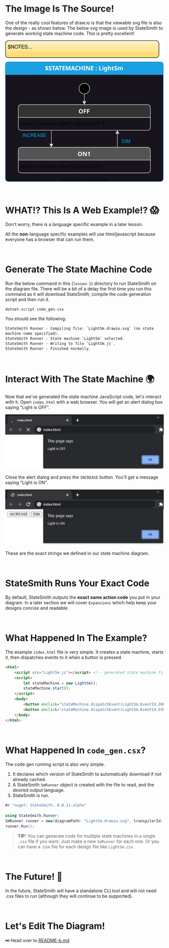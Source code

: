 # The Image Is The Source!
One of the really cool features of draw.io is that the viewable svg file is also the design - as shown below. The below svg image is used by StateSmith to generate working state machine code. This is pretty excellent!

![state machine design](./LightSm.drawio.svg)




<br>

# WHAT!? This Is A Web Example!? 😱
Don't worry, there is a language specific example in a later lesson.

All the **non**-language specific examples will use html/javascript because everyone has a browser that can run them.





<br>

# Generate The State Machine Code
Run the below command in this (`lesson-1`) directory to run StateSmith on the diagram file. There will be a bit of a delay the first time you run this command as it will download StateSmith, compile the code generation script and then run it.
```
dotnet-script code_gen.csx
```
You should see the following:
```
StateSmith Runner - Compiling file: `LightSm.drawio.svg` (no state machine name specified).
StateSmith Runner - State machine `LightSm` selected.
StateSmith Runner - Writing to file `LightSm.js`.
StateSmith Runner - Finished normally.
```





<br>

# Interact With The State Machine 🌍
Now that we've generated the state machine JavaScript code, let's interact with it.
Open `index.html` with a web browser. You will get an alert dialog box saying "Light is OFF".

![](docs/light-off-alert.png)

Close the alert dialog and press the `INCREASE` button. You'll get a message saying "Light is ON".

![](docs/light-on-alert.png)

These are the exact strings we defined in our state machine diagram.





<br>

# StateSmith Runs Your Exact Code
By default, StateSmith outputs the **exact same action code** you put in your diagram. In a later section we will cover `Expansions` which help keep your designs concise and readable.





<br>

# What Happened In The Example?
The example `index.html` file is very simple. It creates a state machine, starts it, then dispatches events to it when a button is pressed.

```html
<html>
    <script src="LightSm.js"></script> <!-- generated state machine file -->
    <script>
        let stateMachine = new LightSm();
        stateMachine.start();
    </script>
    <body>
        <button onclick="stateMachine.dispatchEvent(LightSm.EventId.INCREASE)">INCREASE</button>
        <button onclick="stateMachine.dispatchEvent(LightSm.EventId.DIM)">DIM</button>
    </body>
</html>
```





<br>

# What Happened In `code_gen.csx`?
The code gen running script is also very simple. 

1. It declares which version of StateSmith to automatically download if not already cached.
2. A StateSmith `SmRunner` object is created with the file to read, and the desired output language.
3. StateSmith is run.

```cs
#r "nuget: StateSmith, 0.8.11-alpha"

using StateSmith.Runner;
SmRunner runner = new(diagramPath: "LightSm.drawio.svg", transpilerId: TranspilerId.JavaScript);
runner.Run();
```

> **TIP:** You can generate code for multiple state machines in a single `.csx` file if you want. Just make a new `SmRunner` for each one. Or you can have a .csx file for each design file like `LightSm.csx`.



<br>

# The Future! 📅
In the future, StateSmith will have a standalone CLI tool and will not need .csx files to run (although they will continue to be supported).




<br>

# Let's Edit The Diagram!
⏭️ Head over to [README-b.md](./README-b.md)
